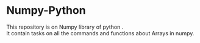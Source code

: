 # Numpy-Python
This repository is on Numpy library of python .<br>It contain tasks on all the commands and functions about  Arrays in numpy.
